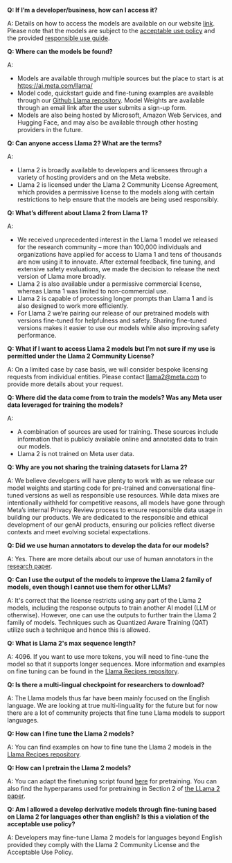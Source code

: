 **Q: If I’m a developer/business, how can I access it?**


A: Details on how to access the models are available on our website [link](http://ai.meta.com/llama). Please note that the models are subject to the [acceptable use policy](https://github.com/facebookresearch/llama/blob/main/USE_POLICY.md) and the provided [responsible use guide](https://ai.meta.com/static-resource/responsible-use-guide/). 

**Q: Where can the models be found?**

A: 
- Models are available through multiple sources but the place to start is at https://ai.meta.com/llama/ 
- Model code, quickstart guide and fine-tuning examples are available through our [Github Llama repository](https://github.com/fairinternal/llama_v2). Model Weights are available through an email link after the user submits a sign-up form. 
- Models are also being hosted by Microsoft, Amazon Web Services, and Hugging Face, and may also be available through other hosting providers in the future.

**Q: Can anyone access Llama 2? What are the terms?**

A: 
- Llama 2 is broadly available to developers and licensees through a variety of hosting providers and on the Meta website.
- Llama 2 is licensed under the Llama 2 Community License Agreement, which provides a permissive license to the models along with certain restrictions to help ensure that the models are being used responsibly.

**Q: What’s different about Llama 2 from Llama 1?**

A: 
- We received unprecedented interest in the Llama 1 model we released for the research community –  more than 100,000 individuals and organizations have applied for access to Llama 1 and tens of thousands are now using it to innovate. After external feedback, fine tuning, and extensive safety evaluations, we made the decision to release the next version of Llama more broadly. 
- Llama 2 is also available under a permissive commercial license, whereas Llama 1 was limited to non-commercial use.
- Llama 2 is capable of processing longer prompts than Llama 1 and is also designed to work more efficiently.
- For Llama 2 we’re pairing our release of our pretrained models with versions fine-tuned for helpfulness and safety. Sharing fine-tuned versions makes it easier to use our models while also improving safety performance.

**Q: What if I want to access Llama 2 models but I’m not sure if my use is permitted under the Llama 2 Community License?** 

A: On a limited case by case basis, we will consider bespoke licensing requests from individual entities. Please contact llama2@meta.com to provide more details about your request. 

**Q: Where did the data come from to train the models? Was any Meta user data leveraged for training the models?**

A: 
- A combination of sources are used for training. These sources include information that is publicly available online and annotated data to train our models.
- Llama 2 is not trained on Meta user data. 


**Q:  Why are you not sharing the training datasets for Llama 2?** 

A: We believe developers will have plenty to work with as we release our model weights and starting code for pre-trained and conversational fine-tuned versions as well as responsible use resources. While data mixes are intentionally withheld for competitive reasons, all models have gone through Meta’s internal Privacy Review process to ensure responsible data usage in building our products. We are dedicated to the responsible and ethical development of our genAI products, ensuring our policies reflect diverse contexts and meet evolving societal expectations.


**Q: Did we use human annotators to develop the data for our models?**

A: Yes. There are more details about our use of human annotators in the [research paper](https://arxiv.org/abs/2307.09288). 

**Q: Can I use the output of the models to improve the Llama 2 family of models, even though I cannot use them for other LLMs?**

A: It's correct that the license restricts using any part of the Llama 2 models, including the response outputs to train another AI model (LLM or otherwise). However, one can use the outputs to further train the Llama 2 family of models. Techniques such as Quantized Aware Training (QAT) utilize such a technique and hence this is allowed. 


**Q: What is Llama 2's max sequence length?**

A: 
4096. If you want to use more tokens, you will need to fine-tune the model so that it supports longer sequences. More information and examples on fine tuning can be found in the [Llama Recipes repository](https://github.com/facebookresearch/llama-recipes). 


**Q: Is there a multi-lingual checkpoint for researchers to download?**

A: 
The Llama models thus far have been mainly focused on the English language. We are looking at true multi-linguality for the future but for now there are a lot of community projects that fine tune Llama models to support languages.

**Q: How can I fine tune the Llama 2 models?**

A: 
You can find examples on how to fine tune the Llama 2 models in the [Llama Recipes repository](https://github.com/facebookresearch/llama-recipes). 

**Q: How can I pretrain the Llama 2 models?**

A: 
You can adapt the finetuning script found [here](https://github.com/facebookresearch/llama-recipes/blob/main/llama_finetuning.py) for pretraining. You can also find the hyperparams used for pretraining in Section 2 of [the LLama 2 paper](https://arxiv.org/pdf/2307.09288.pdf).

**Q: Am I allowed a develop derivative models through fine-tuning based on Llama 2 for languages other than english? Is this a violation of the acceptable use policy?**

A: Developers may fine-tune Llama 2 models for languages beyond English provided they comply with the Llama 2 Community License and the Acceptable Use Policy.